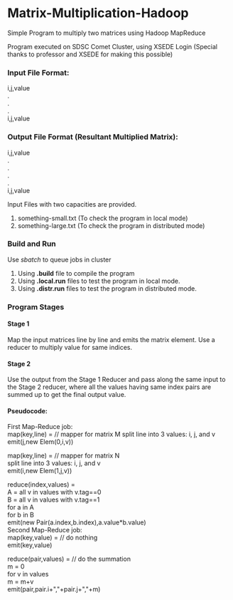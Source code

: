 # Matrix-Multiplication-Hadoop
Simple Program to multiply two matrices using Hadoop MapReduce
  
Program executed on SDSC Comet Cluster, using XSEDE Login (Special thanks to professor and XSEDE for making this possible)

### Input File Format:
i,j,value  
.  
.  
.  
i,j,value

### Output File Format (Resultant Multiplied Matrix):
i,j,value  
.  
.  
.  
.  
i,j,value  
  
Input Files with two capacities are provided.
1) something-small.txt (To check the program in local mode)
2) something-large.txt (To check the program in distributed mode)

### Build and Run

Use *sbatch* to queue jobs in cluster 

1) Using __.build__ file to compile the program
2) Using __.local.run__ files to test the program in local mode.
3) Using __.distr.run__ files to test the program in distributed mode.

### Program Stages

#### Stage 1

Map the input matrices line by line and emits the matrix element.
Use a reducer to multiply value for same indices.

#### Stage 2

Use the output from the Stage 1 Reducer and pass along the same input to the Stage 2 reducer, where all the values having same index pairs are summed up to get the final output value.

#### Pseudocode:

First Map-Reduce job:  
map(key,line) =             // mapper for matrix M
  split line into 3 values: i, j, and v  
  emit(j,new Elem(0,i,v))

map(key,line) =             // mapper for matrix N  
  split line into 3 values: i, j, and v  
  emit(i,new Elem(1,j,v))  

reduce(index,values) =  
  A = all v in values with v.tag==0  
  B = all v in values with v.tag==1  
  for a in A  
     for b in B  
         emit(new Pair(a.index,b.index),a.value*b.value)  
Second Map-Reduce job:  
map(key,value) =  // do nothing  
  emit(key,value)  

reduce(pair,values) =  // do the summation  
  m = 0  
  for v in values  
    m = m+v  
  emit(pair,pair.i+","+pair.j+","+m)  
